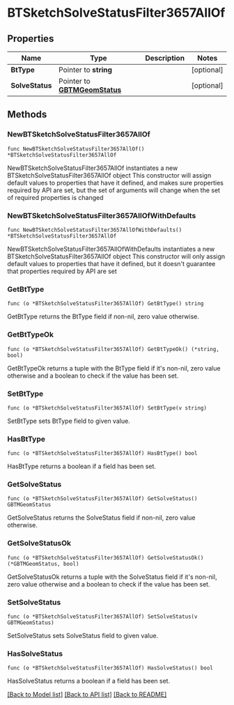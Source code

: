 # BTSketchSolveStatusFilter3657AllOf

## Properties

Name | Type | Description | Notes
------------ | ------------- | ------------- | -------------
**BtType** | Pointer to **string** |  | [optional] 
**SolveStatus** | Pointer to [**GBTMGeomStatus**](GBTMGeomStatus.md) |  | [optional] 

## Methods

### NewBTSketchSolveStatusFilter3657AllOf

`func NewBTSketchSolveStatusFilter3657AllOf() *BTSketchSolveStatusFilter3657AllOf`

NewBTSketchSolveStatusFilter3657AllOf instantiates a new BTSketchSolveStatusFilter3657AllOf object
This constructor will assign default values to properties that have it defined,
and makes sure properties required by API are set, but the set of arguments
will change when the set of required properties is changed

### NewBTSketchSolveStatusFilter3657AllOfWithDefaults

`func NewBTSketchSolveStatusFilter3657AllOfWithDefaults() *BTSketchSolveStatusFilter3657AllOf`

NewBTSketchSolveStatusFilter3657AllOfWithDefaults instantiates a new BTSketchSolveStatusFilter3657AllOf object
This constructor will only assign default values to properties that have it defined,
but it doesn't guarantee that properties required by API are set

### GetBtType

`func (o *BTSketchSolveStatusFilter3657AllOf) GetBtType() string`

GetBtType returns the BtType field if non-nil, zero value otherwise.

### GetBtTypeOk

`func (o *BTSketchSolveStatusFilter3657AllOf) GetBtTypeOk() (*string, bool)`

GetBtTypeOk returns a tuple with the BtType field if it's non-nil, zero value otherwise
and a boolean to check if the value has been set.

### SetBtType

`func (o *BTSketchSolveStatusFilter3657AllOf) SetBtType(v string)`

SetBtType sets BtType field to given value.

### HasBtType

`func (o *BTSketchSolveStatusFilter3657AllOf) HasBtType() bool`

HasBtType returns a boolean if a field has been set.

### GetSolveStatus

`func (o *BTSketchSolveStatusFilter3657AllOf) GetSolveStatus() GBTMGeomStatus`

GetSolveStatus returns the SolveStatus field if non-nil, zero value otherwise.

### GetSolveStatusOk

`func (o *BTSketchSolveStatusFilter3657AllOf) GetSolveStatusOk() (*GBTMGeomStatus, bool)`

GetSolveStatusOk returns a tuple with the SolveStatus field if it's non-nil, zero value otherwise
and a boolean to check if the value has been set.

### SetSolveStatus

`func (o *BTSketchSolveStatusFilter3657AllOf) SetSolveStatus(v GBTMGeomStatus)`

SetSolveStatus sets SolveStatus field to given value.

### HasSolveStatus

`func (o *BTSketchSolveStatusFilter3657AllOf) HasSolveStatus() bool`

HasSolveStatus returns a boolean if a field has been set.


[[Back to Model list]](../README.md#documentation-for-models) [[Back to API list]](../README.md#documentation-for-api-endpoints) [[Back to README]](../README.md)


